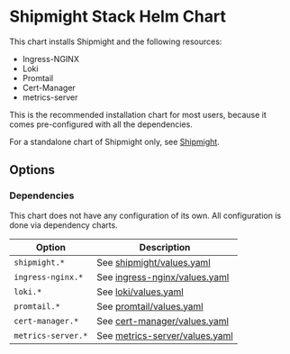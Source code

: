 # Shipmight Stack Helm Chart

This chart installs Shipmight and the following resources:

- Ingress-NGINX
- Loki
- Promtail
- Cert-Manager
- metrics-server

This is the recommended installation chart for most users, because it comes pre-configured with all the dependencies.

For a standalone chart of Shipmight only, see [Shipmight](../shipmight/README.md).

## Options

### Dependencies

This chart does not have any configuration of its own. All configuration is done via dependency charts.

| Option             | Description                                                                                                                       |
| ------------------ | --------------------------------------------------------------------------------------------------------------------------------- |
| `shipmight.*`      | See [shipmight/values.yaml](../shipmight/values.yaml)                                                                             |
| `ingress-nginx.*`  | See [ingress-nginx/values.yaml](https://github.com/nginxinc/kubernetes-ingress/blob/master/deployments/helm-chart/values.yaml)    |
| `loki.*`           | See [loki/values.yaml](https://github.com/grafana/helm-charts/blob/main/charts/loki/values.yaml)                                  |
| `promtail.*`       | See [promtail/values.yaml](https://github.com/grafana/helm-charts/blob/main/charts/promtail/values.yaml)                          |
| `cert-manager.*`   | See [cert-manager/values.yaml](https://github.com/jetstack/cert-manager/blob/master/deploy/charts/cert-manager/values.yaml)       |
| `metrics-server.*` | See [metrics-server/values.yaml](https://github.com/kubernetes-sigs/metrics-server/blob/master/charts/metrics-server/values.yaml) |
